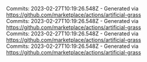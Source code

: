 Commits: 2023-02-27T10:19:26.548Z - Generated via https://github.com/marketplace/actions/artificial-grass
<br>
Commits: 2023-02-27T10:19:26.548Z - Generated via https://github.com/marketplace/actions/artificial-grass
<br>
Commits: 2023-02-27T10:19:26.548Z - Generated via https://github.com/marketplace/actions/artificial-grass
<br>
Commits: 2023-02-27T10:19:26.548Z - Generated via https://github.com/marketplace/actions/artificial-grass
<br>
